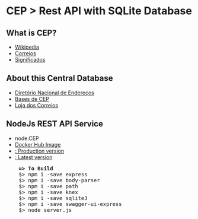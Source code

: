 # CEP > Rest API with SQLite Database

<h2> What is CEP?</h2>
<p>
  <ul>
    <li><a href="https://pt.wikipedia.org/wiki/Código_de_Endereçamento_Postal" target="_blank">Wikipedia</a></li>
    <li><a href="https://www.correios.com.br/precisa-de-ajuda/o-que-e-cep-e-por-que-usa-lo" target="_blank">Correios</a></li>
    <li><a href="https://www.significados.com.br/cep/" target="_blank">Significados</a></li>
  </ul>
</p>

<h2>About this Central Database</h2>
<p>
  <ul>
    <li><a href="https://www.correios.com.br/a-a-z/dne" target="_blank">Diretório Nacional de Endereços</a></li>
    <li><a href="https://www.correios.com.br/precisa-de-ajuda/o-que-e-cep-e-por-que-usa-lo/bases-de-cep" target="_blank">Bases de CEP</a></li>
    <li><a href="http://shopping.correios.com.br/wbm/store/script/wbm2400902p01.aspx?cd_company=ErZW8Dm9i54=&cd_department=SsNp3FlaUpM=" target="_blank">Loja dos Correios</a></li>
  </ul>
</p>
  
<h2> NodeJs REST API Service</h2>
<p>
  <ul>
    <li>node.CEP</li>    
    <li><a href="https://hub.docker.com/r/avmesquita/apicepnode">Docker Hub Image</a></li>
    <li><a href="http://consulta-cep-api-cep.apps.us-east-2.online-starter.openshift.com/">: Production version</a></li>
    <li><a href="http://avmservice-api-cep.apps.us-east-2.online-starter.openshift.com/">: Latest version</a></li>
  </ul>  
  <pre>
    <b>=> To Build</b>
    $> npm i -save express
    $> npm i -save body-parser
    $> npm i -save path
    $> npm i -save knex
    $> npm i -save sqlite3
    $> npm i -save swagger-ui-express
    $> node server.js
  </pre>
</p>  
